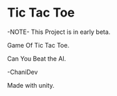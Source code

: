 # Tic Tac Toe

-NOTE- This Project is in early beta.

 Game Of Tic Tac Toe.
 
 Can You Beat the AI.
 
 -ChaniDev

Made with unity.
